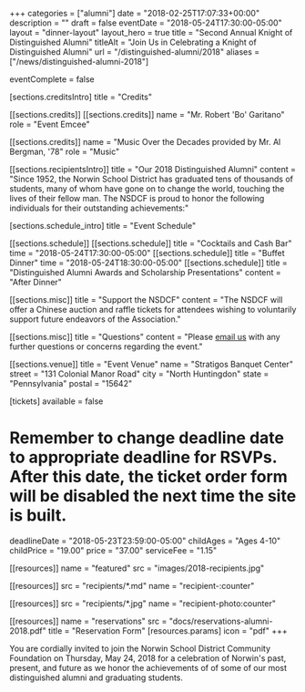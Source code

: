 +++
categories  = ["alumni"]
date        = "2018-02-25T17:07:33+00:00"
description = ""
draft       = false
eventDate   = "2018-05-24T17:30:00-05:00"
layout      = "dinner-layout"
layout_hero = true
title       = "Second Annual Knight of Distinguished Alumni"
titleAlt    = "Join Us in Celebrating a Knight of Distinguished Alumni"
url         = "/distinguished-alumni/2018"
aliases     = ["/news/distinguished-alumni-2018"]

eventComplete = false

[sections.creditsIntro]
  title = "Credits"

[[sections.credits]]
  [[sections.credits]]
  name = "Mr. Robert 'Bo' Garitano"
  role = "Event Emcee"

  [[sections.credits]]
  name  = "Music Over the Decades provided by Mr. Al Bergman, '78"
  role = "Music"

[[sections.recipientsIntro]]
  title   = "Our 2018 Distinguished Alumni"
  content = "Since 1952, the Norwin School District has graduated tens of thousands of students, many of whom have gone on to change the world, touching the lives of their fellow man. The NSDCF is proud to honor the following individuals for their outstanding achievements:"

[sections.schedule_intro]
  title = "Event Schedule"

[[sections.schedule]]
  [[sections.schedule]]
    title = "Cocktails and Cash Bar"
    time  = "2018-05-24T17:30:00-05:00"
  [[sections.schedule]]
    title = "Buffet Dinner"
    time  = "2018-05-24T18:30:00-05:00"
  [[sections.schedule]]
    title   = "Distinguished Alumni Awards and Scholarship Presentations"
    content = "After Dinner"

[[sections.misc]]
  title   = "Support the NSDCF"
  content = "The NSDCF will offer a Chinese auction and raffle tickets for attendees wishing to voluntarily support future endeavors of the Association."

[[sections.misc]]
  title   = "Questions"
  content = "Please [email us](mailto:alumni@nsdcf.org) with any further questions or concerns regarding the event."

[[sections.venue]]
  title   = "Event Venue"
  name    = "Stratigos Banquet Center"
  street  = "131 Colonial Manor Road"
  city    = "North Huntingdon"
  state   = "Pennsylvania"
  postal  = "15642"

[tickets]
  available    = false
  # Remember to change deadline date to appropriate deadline for RSVPs. After this date, the ticket order form will be disabled the next time the site is built.
  deadlineDate = "2018-05-23T23:59:00-05:00"
  childAges    = "Ages 4-10"
  childPrice   = "19.00"
  price        = "37.00"
  serviceFee   = "1.15"

[[resources]]
  name = "featured"
  src  = "images/2018-recipients.jpg"

[[resources]]
  src  = "recipients/*.md"
  name = "recipient-:counter"

[[resources]]
  src  = "recipients/*.jpg"
  name = "recipient-photo:counter"

[[resources]]
  name  = "reservations"
  src   = "docs/reservations-alumni-2018.pdf"
  title = "Reservation Form"
  [resources.params]
    icon = "pdf"
+++

You are cordially invited to join the Norwin School District Community Foundation on Thursday, May 24, 2018 for a celebration of Norwin's past, present, and future as we honor the achievements of of some of our most distinguished alumni and graduating students.
